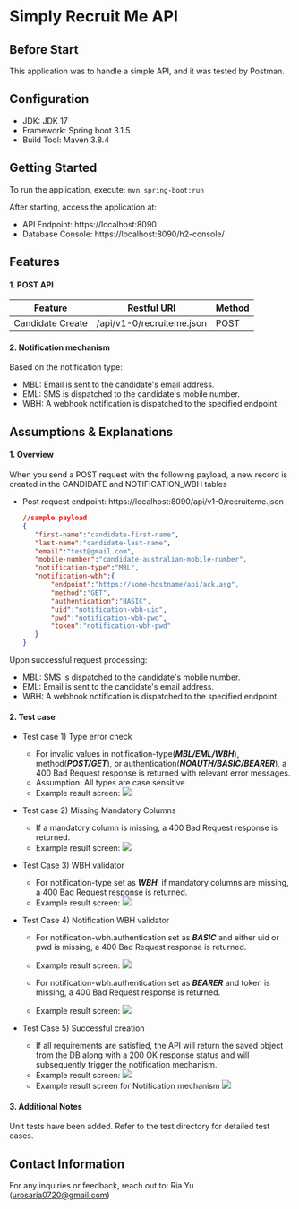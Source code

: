 # Simply Recruit Me API 

## Before Start
This application was to handle a simple API, and it was tested by Postman.

## Configuration
* JDK: JDK 17
* Framework: Spring boot 3.1.5
* Build Tool: Maven 3.8.4

## Getting Started
To run the application, execute:
`mvn spring-boot:run`

After starting, access the application at:
- API Endpoint: https://localhost:8090
- Database Console: https://localhost:8090/h2-console/

## Features
#### 1. POST API
| Feature          | Restful URI                | Method |
|------------------|----------------------------|--------|
| Candidate Create | /api/v1-0/recruiteme.json  | POST   |

#### 2. Notification mechanism
Based on the notification type:
- MBL: Email is sent to the candidate's email address.
- EML: SMS is dispatched to the candidate's mobile number.
- WBH: A webhook notification is dispatched to the specified endpoint.

## Assumptions & Explanations
#### 1. Overview  
When you send a POST request with the following payload, a new record is created in the CANDIDATE and NOTIFICATION_WBH tables
- Post request endpoint: https://localhost:8090/api/v1-0/recruiteme.json
  ```json
  //sample payload 
  {
     "first-name":"candidate-first-name",
     "last-name":"candidate-last-name",
     "email":"test@gmail.com",
     "mobile-number":"candidate-australian-mobile-number",
     "notification-type":"MBL",
     "notification-wbh":{
         "endpoint":"https://some-hostname/api/ack.asg",
         "method":"GET",
         "authentication":"BASIC",
         "uid":"notification-wbh-uid",
         "pwd":"notification-wbh-pwd",
         "token":"notification-wbh-pwd"
     }
  }
Upon successful request processing:
- MBL: SMS is dispatched to the candidate's mobile number.
- EML: Email is sent to the candidate's email address.
- WBH: A webhook notification is dispatched to the specified endpoint.

#### 2. Test case
- Test case 1) Type error check
    - For invalid values in notification-type(_**MBL/EML/WBH**_), method(**_POST/GET_**), or authentication(**_NOAUTH/BASIC/BEARER_**), a 400 Bad Request response is returned with relevant error messages.
    - Assumption: All types are case sensitive
    - Example result screen:
  ![](TestCase1.png)
     
- Test case 2) Missing Mandatory Columns
  - If a mandatory column is missing, a 400 Bad Request response is returned.
  - Example result screen:
  ![](TestCase2.png)
     
- Test Case 3) WBH validator
  - For notification-type set as _**WBH**_, if mandatory columns are missing, a 400 Bad Request response is returned.
  - Example result screen:
  ![](TestCase3.png)
   
- Test Case 4) Notification WBH validator 
  - For notification-wbh.authentication set as _**BASIC**_ and either uid or pwd is missing, a 400 Bad Request response is returned.
  - Example result screen:
  ![](TestCase4.png)

  - For notification-wbh.authentication set as **_BEARER_** and token is missing, a 400 Bad Request response is returned.
  - Example result screen:
  ![](TestCase4-2.png)

- Test Case 5) Successful creation
  - If all requirements are satisfied, the API will return the saved object from the DB along with a 200 OK response status and will subsequently trigger the notification mechanism.
  - Example result screen:
  ![](TestCase5.png)
  - Example result screen for Notification mechanism
  ![](TestCase5-2.png)
     
#### 3. Additional Notes  
Unit tests have been added. Refer to the test directory for detailed test cases.

## Contact Information
For any inquiries or feedback, reach out to:
Ria Yu (urosaria0720@gmail.com)
